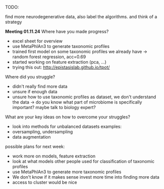 TODO:


find more neurodegenerative data, also label the algorithms. and think of a strategy


**Meeting 01.11.24**
Where have you made progress?

- excel sheet for overview
- use MetaPhlAn3 to generate taxonomic profiles
- trained first model on some taxonomic profiles we already have
    -> random forest regression, acc=0.69
- started working on feature extraction (pca, ...)
- trying this out: http://epistasislab.github.io/tpot/

Where did you struggle?

- didn't really find more data
- unsure if enough data
- unsure how to use taxonomic profiles as dataset, we don't understand the data
    -> do you know what part of microbiome is specifically important? maybe talk to biology expert?

What are your key ideas on how to overcome your struggles?

- look into methods for unbalanced datasets
examples:
- oversampling, undersampling
- data augmentation 

possible plans for next week:

- work more on models, feature extraction
- look at what models other people used for classification of taxonomic profiles
- use MetaPhIAn3 to generate more taxonomic profiles
- We don't know if it makes sense invest more time into finding more data
- access to cluster would be nice